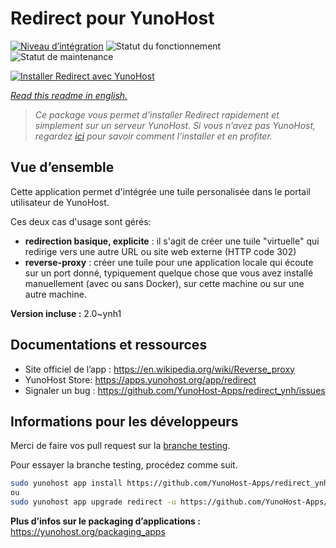 <!--
N.B.: This README was automatically generated by https://github.com/YunoHost/apps/tree/master/tools/README-generator
It shall NOT be edited by hand.
-->

# Redirect pour YunoHost

[![Niveau d’intégration](https://dash.yunohost.org/integration/redirect.svg)](https://dash.yunohost.org/appci/app/redirect) ![Statut du fonctionnement](https://ci-apps.yunohost.org/ci/badges/redirect.status.svg) ![Statut de maintenance](https://ci-apps.yunohost.org/ci/badges/redirect.maintain.svg)

[![Installer Redirect avec YunoHost](https://install-app.yunohost.org/install-with-yunohost.svg)](https://install-app.yunohost.org/?app=redirect)

*[Read this readme in english.](./README.md)*

> *Ce package vous permet d’installer Redirect rapidement et simplement sur un serveur YunoHost.
Si vous n’avez pas YunoHost, regardez [ici](https://yunohost.org/#/install) pour savoir comment l’installer et en profiter.*

## Vue d’ensemble

Cette application permet d'intégrée une tuile personalisée dans le portail utilisateur de YunoHost.

Ces deux cas d'usage sont gérés:
- **redirection basique, explicite** : il s'agit de créer une tuile "virtuelle" qui redirige vers une autre URL ou site web externe (HTTP code 302)
- **reverse-proxy** : créer une tuile pour une application locale qui écoute sur un port donné, typiquement quelque chose que vous avez installé manuellement (avec ou sans Docker), sur cette machine ou sur une autre machine.


**Version incluse :** 2.0~ynh1
## Documentations et ressources

* Site officiel de l’app : <https://en.wikipedia.org/wiki/Reverse_proxy>
* YunoHost Store: <https://apps.yunohost.org/app/redirect>
* Signaler un bug : <https://github.com/YunoHost-Apps/redirect_ynh/issues>

## Informations pour les développeurs

Merci de faire vos pull request sur la [branche testing](https://github.com/YunoHost-Apps/redirect_ynh/tree/testing).

Pour essayer la branche testing, procédez comme suit.

``` bash
sudo yunohost app install https://github.com/YunoHost-Apps/redirect_ynh/tree/testing --debug
ou
sudo yunohost app upgrade redirect -u https://github.com/YunoHost-Apps/redirect_ynh/tree/testing --debug
```

**Plus d’infos sur le packaging d’applications :** <https://yunohost.org/packaging_apps>